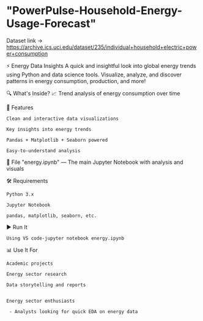 # "PowerPulse-Household-Energy-Usage-Forecast"
Dataset link -> https://archive.ics.uci.edu/dataset/235/individual+household+electric+power+consumption

⚡ Energy Data Insights
A quick and insightful look into global energy trends using Python and data science tools. Visualize, analyze, and discover patterns in energy consumption, production, and more!

🔍 What's Inside?
    📈 Trend analysis of energy consumption over time

🚀 Features
    
    Clean and interactive data visualizations
    
    Key insights into energy trends
    
    Pandas + Matplotlib + Seaborn powered
    
    Easy-to-understand analysis

📁 File
    "energy.ipynb" — The main Jupyter Notebook with analysis and visuals

🛠 Requirements
    
    Python 3.x
    
    Jupyter Notebook
    
    pandas, matplotlib, seaborn, etc.


▶️ Run It

    Using VS code-jupyter notebook energy.ipynb
    
📊 Use It For
    
    Academic projects
    
    Energy sector research
    
    Data storytelling and reports


    Energy sector enthusiasts
    
     - Analysts looking for quick EDA on energy data

